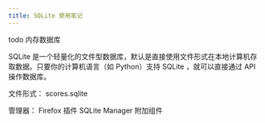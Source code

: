 ```yaml
---
title: SQLite 使用笔记
---
```


todo 内存数据库

SQLite 是一个轻量化的文件型数据库，默认是直接使用文件形式在本地计算机存取数据。只要你的计算机语言（如 Python）支持 SQLite ，就可以直接通过 API 操作数据库。

文件形式： scores.sqlite

管理器： Firefox 插件 SQLite Manager 附加组件
